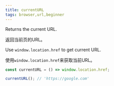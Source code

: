 ```yaml
---
title: currentURL
tags: browser,url,beginner
---
```


Returns the current URL.

返回当前页的URL。

Use `window.location.href` to get current URL.

使用`window.location.href`来获取当前URL。

```js
const currentURL = () => window.location.href;
```

```js
currentURL(); // 'https://google.com'
```